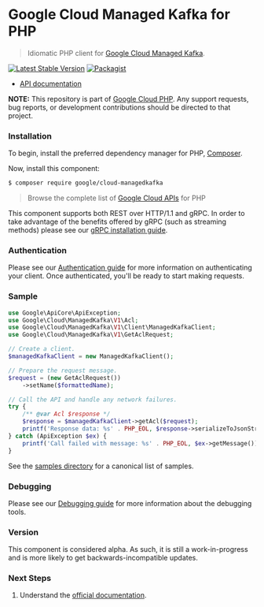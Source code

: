 # Google Cloud Managed Kafka for PHP

> Idiomatic PHP client for [Google Cloud Managed Kafka](https://cloud.google.com/managed-kafka).

[![Latest Stable Version](https://poser.pugx.org/google/cloud-managedkafka/v/stable)](https://packagist.org/packages/google/cloud-managedkafka) [![Packagist](https://img.shields.io/packagist/dm/google/cloud-managedkafka.svg)](https://packagist.org/packages/google/cloud-managedkafka)

* [API documentation](https://cloud.google.com/php/docs/reference/cloud-managedkafka/latest)

**NOTE:** This repository is part of [Google Cloud PHP](https://github.com/googleapis/google-cloud-php). Any
support requests, bug reports, or development contributions should be directed to
that project.

### Installation

To begin, install the preferred dependency manager for PHP, [Composer](https://getcomposer.org/).

Now, install this component:

```sh
$ composer require google/cloud-managedkafka
```

> Browse the complete list of [Google Cloud APIs](https://cloud.google.com/php/docs/reference)
> for PHP

This component supports both REST over HTTP/1.1 and gRPC. In order to take advantage of the benefits
offered by gRPC (such as streaming methods) please see our
[gRPC installation guide](https://cloud.google.com/php/grpc).

### Authentication

Please see our [Authentication guide](https://github.com/googleapis/google-cloud-php/blob/main/AUTHENTICATION.md) for more information
on authenticating your client. Once authenticated, you'll be ready to start making requests.

### Sample

```php
use Google\ApiCore\ApiException;
use Google\Cloud\ManagedKafka\V1\Acl;
use Google\Cloud\ManagedKafka\V1\Client\ManagedKafkaClient;
use Google\Cloud\ManagedKafka\V1\GetAclRequest;

// Create a client.
$managedKafkaClient = new ManagedKafkaClient();

// Prepare the request message.
$request = (new GetAclRequest())
    ->setName($formattedName);

// Call the API and handle any network failures.
try {
    /** @var Acl $response */
    $response = $managedKafkaClient->getAcl($request);
    printf('Response data: %s' . PHP_EOL, $response->serializeToJsonString());
} catch (ApiException $ex) {
    printf('Call failed with message: %s' . PHP_EOL, $ex->getMessage());
}
```

See the [samples directory](https://github.com/googleapis/google-cloud-php-managedkafka/tree/main/samples) for a canonical list of samples.

### Debugging

Please see our [Debugging guide](https://github.com/googleapis/google-cloud-php/blob/main/DEBUG.md)
for more information about the debugging tools.

### Version

This component is considered alpha. As such, it is still a work-in-progress and is more likely to get backwards-incompatible updates.

### Next Steps

1. Understand the [official documentation](https://cloud.google.com/managed-kafka).
